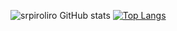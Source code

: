 ![srpiroliro GitHub stats](https://github-readme-stats.vercel.app/api?username=srpiroliro&show_icons=true&theme=dark)
[![Top Langs](https://github-readme-stats.vercel.app/api/top-langs/?username=srpiroliro&theme=dark&layout=compact)](https://github.com/anuraghazra/github-readme-stats)
